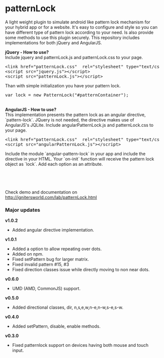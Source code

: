 patternLock
===========

A light weight plugin to simulate android like pattern lock mechanism for your hybrid app or for a website. It's easy to configure and style so you can have different type of pattern lock according to your need. Is also provide some methods to use this plugin securely.
This repository includes implementations for both jQuery and AngularJS.

<strong>jQuery - How to use?</strong><br>
Include jquery and patternLock.js and patternLock.css to your page.
<pre class="brush: xml;">
&lt;link href=&quot;patternLock.css&quot;  rel=&quot;stylesheet&quot; type=&quot;text/css&quot; /&gt;
&lt;script src=&quot;jquery.js&quot;&gt;&lt;/script&gt;
&lt;script src=&quot;patternLock.js&quot;&gt;&lt;/script&gt;
</pre>
Than with simple initialization you have your pattern lock.
<pre class="brush: js;">
var lock = new PatternLock("#patternContainer");
</pre>
<br/>
<strong>AngularJS - How to use?</strong><br>
This implementation presents the pattern lock as an angular directive, `pattern-lock`. JQuery is not needed, the directive makes use of AngularJS's JQLite.
Include angularPatternLock.js and patternLock.css to your page.
<pre class="brush: xml;">
&lt;link href=&quot;patternLock.css&quot;  rel=&quot;stylesheet&quot; type=&quot;text/css&quot; /&gt;
&lt;script src=&quot;angularPatternLock.js&quot;&gt;&lt;/script&gt;
</pre>
Include the module `angular-pattern-lock` in your app and include the directive in your HTML. Your `on-init` function will receive the pattern lock object as `lock`. Add each option as an attribute.
<pre class="brush: js;">
<pattern-lock on-init="myLockInit(lock)" on-draw="myOnDraw" matrix="[4,4]"></pattern-lock>
</pre>
<br/>

Check demo and documentation on <a href="http://ignitersworld.com/lab/patternLock.html">http://ignitersworld.com/lab/patternLock.html</a>

<h3>Major updates</h3>

<strong>v1.0.2</strong>
- Added angular directive implementation.

<strong>v1.0.1</strong>
- Added a option to allow repeating over dots.
- Added on npm.
- Fixed setPattern bug for larger matrix.
- Fixed invalid pattern #15, #3
- Fixed direction classes issue while directly moving to non near dots.

<strong>v0.6.0</strong>
- UMD (AMD, CommonJS) support.

<strong>v0.5.0</strong>
- Added directional classes, dir, n,s,e,w,n-e,n-w,s-e,s-w.

<strong>v0.4.0</strong>
- Added setPattern, disable, enable methods.

<strong>v0.3.0</strong>
- Fixed patternlock support on devices having both mouse and touch input.
